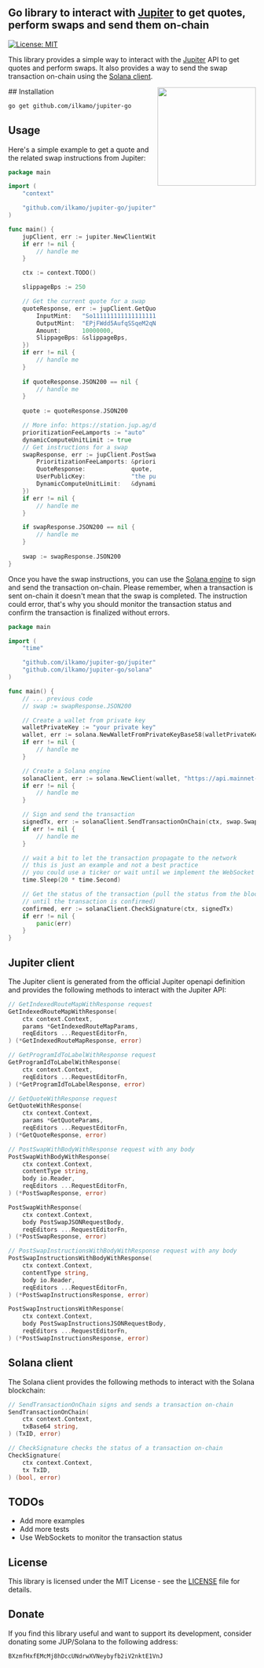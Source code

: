 ## Go library to interact with [Jupiter](https://jup.ag) to get quotes, perform swaps and send them on-chain
[![License: MIT](https://img.shields.io/badge/License-MIT-yellow.svg)](https://opensource.org/licenses/MIT)

This library provides a simple way to interact with the [Jupiter](https://jup.ag) API to get quotes and perform swaps. It also provides a way to send the swap transaction on-chain using the [Solana client](solana/client.go).

<img align="right" width="200" src="assets/jup-gopher.png">
## Installation

```bash
go get github.com/ilkamo/jupiter-go
```

## Usage

Here's a simple example to get a quote and the related swap instructions from Jupiter:

```go
package main

import (
	"context"

	"github.com/ilkamo/jupiter-go/jupiter"
)

func main() {
	jupClient, err := jupiter.NewClientWithResponses(jupiter.DefaultAPIURL)
	if err != nil {
		// handle me
	}

	ctx := context.TODO()

	slippageBps := 250

	// Get the current quote for a swap
	quoteResponse, err := jupClient.GetQuoteWithResponse(ctx, jupiter.GetQuoteParams{
		InputMint:   "So11111111111111111111111111111111111111112",
		OutputMint:  "EPjFWdd5AufqSSqeM2qN1xzybapC8G4wEGGkZwyTDt1v",
		Amount:      10000000,
		SlippageBps: &slippageBps,
	})
	if err != nil {
		// handle me
	}
	
	if quoteResponse.JSON200 == nil {
        // handle me
    }
	
	quote := quoteResponse.JSON200

	// More info: https://station.jup.ag/docs/apis/troubleshooting
	prioritizationFeeLamports := "auto"
	dynamicComputeUnitLimit := true
	// Get instructions for a swap
	swapResponse, err := jupClient.PostSwapWithResponse(ctx, jupiter.PostSwapJSONRequestBody{
		PrioritizationFeeLamports: &prioritizationFeeLamports,
		QuoteResponse:             quote,
		UserPublicKey:             "the public key of your wallet",
		DynamicComputeUnitLimit:   &dynamicComputeUnitLimit,
	})
	if err != nil {
		// handle me
	}

	if swapResponse.JSON200 == nil {
		// handle me
	}
	
	swap := swapResponse.JSON200
}
```

Once you have the swap instructions, you can use the [Solana engine](solana/client.go) to sign and send the transaction on-chain.
Please remember, when a transaction is sent on-chain it doesn't mean that the swap is completed. The instruction could error, that's why you should monitor the transaction status and confirm the transaction is finalized without errors.

```go
package main

import (
	"time"

	"github.com/ilkamo/jupiter-go/jupiter"
	"github.com/ilkamo/jupiter-go/solana"
)

func main() {
	// ... previous code
	// swap := swapResponse.JSON200

	// Create a wallet from private key
	walletPrivateKey := "your private key"
	wallet, err := solana.NewWalletFromPrivateKeyBase58(walletPrivateKey)
	if err != nil {
		// handle me
	}

	// Create a Solana engine
	solanaClient, err := solana.NewClient(wallet, "https://api.mainnet-beta.solana.com")
	if err != nil {
		// handle me
	}

	// Sign and send the transaction
	signedTx, err := solanaClient.SendTransactionOnChain(ctx, swap.SwapTransaction)
	if err != nil {
		// handle me
	}

	// wait a bit to let the transaction propagate to the network 
	// this is just an example and not a best practice
	// you could use a ticker or wait until we implement the WebSocket monitoring ;)
	time.Sleep(20 * time.Second)

	// Get the status of the transaction (pull the status from the blockchain at intervals 
	// until the transaction is confirmed)
	confirmed, err := solanaClient.CheckSignature(ctx, signedTx)
	if err != nil {
		panic(err)
	}
}

```

## Jupiter client

The Jupiter client is generated from the official Jupiter openapi definition and provides the following methods to interact with the Jupiter API:

```go
// GetIndexedRouteMapWithResponse request
GetIndexedRouteMapWithResponse(
	ctx context.Context, 
	params *GetIndexedRouteMapParams, 
	reqEditors ...RequestEditorFn, 
) (*GetIndexedRouteMapResponse, error)

// GetProgramIdToLabelWithResponse request
GetProgramIdToLabelWithResponse(
	ctx context.Context, 
	reqEditors ...RequestEditorFn,
) (*GetProgramIdToLabelResponse, error)

// GetQuoteWithResponse request
GetQuoteWithResponse(
	ctx context.Context, 
	params *GetQuoteParams, 
	reqEditors ...RequestEditorFn, 
) (*GetQuoteResponse, error)

// PostSwapWithBodyWithResponse request with any body
PostSwapWithBodyWithResponse(
	ctx context.Context, 
	contentType string, 
	body io.Reader, 
	reqEditors ...RequestEditorFn, 
) (*PostSwapResponse, error)

PostSwapWithResponse(
	ctx context.Context, 
	body PostSwapJSONRequestBody, 
	reqEditors ...RequestEditorFn,
) (*PostSwapResponse, error)

// PostSwapInstructionsWithBodyWithResponse request with any body
PostSwapInstructionsWithBodyWithResponse(
	ctx context.Context, 
	contentType string, 
	body io.Reader, 
	reqEditors ...RequestEditorFn,
) (*PostSwapInstructionsResponse, error)

PostSwapInstructionsWithResponse(
	ctx context.Context, 
	body PostSwapInstructionsJSONRequestBody, 
	reqEditors ...RequestEditorFn, 
) (*PostSwapInstructionsResponse, error)
```

## Solana client

The Solana client provides the following methods to interact with the Solana blockchain:

```go
// SendTransactionOnChain signs and sends a transaction on-chain
SendTransactionOnChain(
	ctx context.Context, 
	txBase64 string,
) (TxID, error)

// CheckSignature checks the status of a transaction on-chain
CheckSignature(
	ctx context.Context, 
	tx TxID,
) (bool, error)
```

## TODOs

- Add more examples
- Add more tests
- Use WebSockets to monitor the transaction status

## License

This library is licensed under the MIT License - see the [LICENSE](LICENSE) file for details.

## Donate

If you find this library useful and want to support its development, consider donating some JUP/Solana to the following address:

`BXzmfHxfEMcMj8hDccUNdrwXVNeybyfb2iV2nktE1VnJ`
